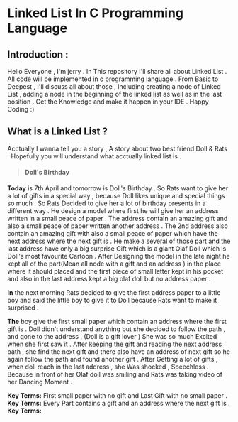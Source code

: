 # Linked List In C Programming Language

## Introduction :
Hello Everyone  , I'm jerry . In This repository I'll share all about Linked List . All code will be implemented in c programming language . From Basic to Deepest , I'll discuss all about those , Including creating a node of Linked List , adding a node in the beginning of the linked list as well as in the last position . Get the Knowledge and make it happen in your IDE . Happy Coding :)

## What is a Linked List ?
Acctually I wanna tell you a story , A story about two best friend Doll & Rats . Hopefully you will understand what acctually linked list is .

>#### Doll's Birthday

**Today** is 7th April and tomorrow is Doll's Birthday . So Rats want to give her a lot of gifts in a special way , because Doll likes unique and special things so much . So Rats Decided to give her a lot of birthday presents in a different way . He design a model where first he will give her an address written in a small peace of paper  . The address contain an amazing gift and also a small peace of paper written another address . The 2nd address also contain an amazing gift with also a small peace of paper which have the next address where the next gift is . He make a several of those part and the last address have only a big surprise Gift which is a giant Olaf Doll which is Doll's most favourite Cartoon . After Designing the model in the late night he kept all of the part(Mean all node with a gift and an address ) in the place where it should placed and the first piece of small letter kept in his pocket and also in the last address kept a big olaf doll but no address paper . 

**In** the next morning Rats decided to give the first address paper to a little boy and said the little boy to give it to Doll because Rats want to make it surprised .

**The** boy give the first small paper which contain an address where the first gift is . Doll didn't understand anything but she decided to follow the path , and gone to the address , (Doll is a gift lover ) She was so much Excited when she first saw it . After keeping the gift and reading the next address path , she find the next gift and there also have an address of next gift so he again follow the path and found another gift . After Getting a lot of gifts , when doll reach in the last address , she Was shocked , Speechless . Because in front of her Olaf doll was smiling and Rats was taking video of her Dancing Moment .

**Key Terms:** First small paper with no gift and Last Gift with no small paper .
**Key Terms:** Every Part contains a gift and an address where the next gift is .
**Key Terms:** 

